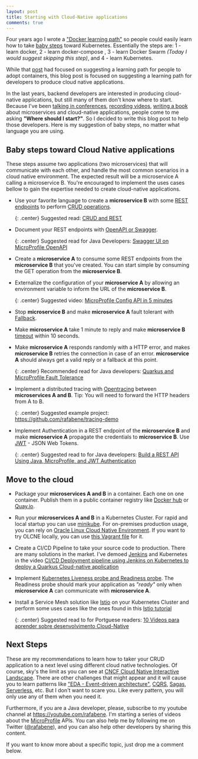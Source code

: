 ```yaml
---
layout: post
title: Starting with Cloud-Native applications
comments: true
---
```


Four years ago I wrote a ["Docker learning path"](/2015/12/15/docker-learning-path-wildfly/) so people could easily learn how to take [baby steps](https://dictionary.cambridge.org/us/dictionary/english/baby-step) toward Kubernetes. Essentially the steps are: 1 - learn docker, 2 - learn docker-compose , 3 - learn Docker Swarm *(Today I would suggest skipping this step)*, and 4 - learn Kubernetes.

While that [post]((/2015/12/15/docker-learning-path-wildfly/)) had focused on suggesting a learning path for people to adopt containers, this blog post is focused on suggesting a learning path for developers to produce cloud native applications. 

In the last years, backend developers are interested in producing cloud-native applications, but still many of them don't know where to start. Because I've been [talking in conferences](/talks/), [recording videos](https://www.youtube.com/user/rafabene), [writing a book](https://www.oreilly.com/library/view/microservices-for-java/9781492038290/) about microservices and cloud-native applications, people come to me asking **"Where should I start?"**. So I decided to write this blog post to help those developers. Here is my suggestion of baby steps, no matter what language you are using.

## Baby steps toward Cloud Native applications

These steps assume two applications (two microservices) that will communicate with each other, and handle the most common scenarios in a cloud native environment. The expected result will be a microservice A calling a microservice B. You're encouraged to implement the uses cases bellow to gain the expertise needed to create cloud-native applications.

- Use your favorite language to create a **microservice B** with some [REST endpoints](https://restfulapi.net/) to perform [CRUD operations](https://www.codecademy.com/articles/what-is-crud). 

    {: .center}
    Suggested read: [CRUD and REST](https://www.codecademy.com/articles/what-is-crud)

- Document your REST endpoints with [OpenAPI or Swagger](https://swagger.io/docs/specification/about/). 

    {: .center}
    Suggested read for Java Developers: [Swagger UI on MicroProfile OpenAPI](https://www.phillip-kruger.com/post/microprofile_openapi_swaggerui/)

- Create a **microservice A** to consume some REST endpoints from the **microservice B** that you've created. You can start simple by consuming the GET operation from the **microservice B**.

- Externalize the configuration of your **microservice A** by allowing an environment variable to inform the URL of the **microservice B**.

    {: .center}
    Suggested video: [MicroProfile Config API in 5 minutes](https://www.youtube.com/watch?v=PKAaYyDxJbA)

- Stop **microservice B** and make **microservice A** fault tolerant with [Fallback](https://badia-kharroubi.gitbooks.io/microservices-architecture/patterns/communication-patterns/fallback-pattern.html). 
- Make **microservice A** take 1 minute to reply and make **microservice B** [timeout](https://stackoverflow.com/questions/49704708/what-is-a-connection-timeout-during-a-http-request) within 10 seconds.
- Make **microservice A** responds randomly with a HTTP error, and makes **microservice B** retries the connection in case of an error. **microservice A** should always get a valid reply or a fallback at this point.

    {: .center}
    Recommended read for Java developers: [Quarkus and MicroProfile Fault Tolerance](https://quarkus.io/guides/microprofile-fault-tolerance)

- Implement a distributed tracing with [Opentracing](https://opentracing.io/) between **microservices A and B**. Tip: You will need to forward the HTTP headers from A to B.
    
    {: .center}
    Suggested example project: <https://github.com/rafabene/tracing-demo>

- Implement Authentication in a REST endpoint of the **microservice B** and make **microservice A** propagate the credentials to **microservice B**. Use [JWT](https://jwt.io/) - JSON Web Tokens.
    
    {: .center}
    Suggested read to for Java developers: [Build a REST API Using Java, MicroProfile, and JWT Authentication](https://developer.okta.com/blog/2019/07/10/java-microprofile-jwt-auth)

## Move to the cloud

- Package your **microservices A and B** in a container. Each one on one container. Publish them in a public container registry like [Docker hub](https://hub.docker.com/) or [Quay.io](https://quay.io/).
- Run your **microservices A and B** in a Kubernetes Cluster. For rapid and local startup you can use [minikube](https://kubernetes.io/docs/setup/learning-environment/minikube/). For on-premises production usage, you can rely on [Oracle Linux Cloud Native Environment](https://docs.oracle.com/en/operating-systems/olcne/). If you want to try OLCNE locally, you can use [this Vagrant file](https://github.com/oracle/vagrant-boxes/tree/master/OLCNE) for it.
- Create a CI/CD Pipeline to take your source code to production. There are many solutions in the market. I've demoed [Jenkins](https://jenkins.io/) and Kubernetes in the video [CI/CD Deployment pipeline using Jenkins on Kubernetes to deploy a Quarkus Cloud-native application](https://www.youtube.com/watch?v=T2lVK8iU5XU)
- Implement [Kubernetes Liveness probe and Readiness probe](https://cloud.google.com/blog/products/gcp/kubernetes-best-practices-setting-up-health-checks-with-readiness-and-liveness-probes). The Readiness probe should mark your application as *"ready"* only when **microservice A** can communicate with **microservice A**.
- Install a Service Mesh solution like [Istio](https://istio.io/) on your Kubernetes Cluster and perform some uses cases like the ones found in this [Istio tutorial](/istio-tutorial/)

    {: .center}
    Suggested read to for Portguese readers: [10 Vídeos para aprender sobre desenvolvimento Cloud-Native](/2020/01/09/10-videos-cloud-native/)

## Next Steps

These are my recommendations to learn how to taker your CRUD application to a next level using different cloud native technologies. Of course, sky's the limit as you can see at [CNCF Cloud Native Interactive Landscape](https://landscape.cncf.io/zoom=250). There are other challenges that might appear and it will cause you to learn patterns like ["EDA - Event-driven architecture"](https://microservices.io/patterns/data/event-driven-architecture.html), [CQRS](https://microservices.io/patterns/data/cqrs.html), [Sagas](https://microservices.io/patterns/data/saga.html), [Serverless](https://fnproject.io/), etc. But I don't want to scare you. Like every pattern, you will only use any of them when you need it.

Furthermore, if you are a Java developer, please, subscribe to my youtube channel at <https://youtube.com/rafabene>. I'm starting a series of videos about the [MicroProfile](https://microprofile.io/) APIs. You can also help me by following me on Twitter ([@rafabene](https://twitter.com/rafabene)), and you can also help other developers by sharing this content.

If you want to know more about a specific topic, just drop me a comment below.